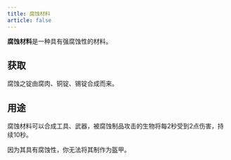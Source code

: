 ```yaml
---
title: 腐蚀材料
article: false
---
```

**腐蚀材料**是一种具有强腐蚀性的材料。

## 获取
腐蚀之锭由腐肉、铜锭、锡锭合成而来。

## 用途
腐蚀材料可以合成工具、武器，被腐蚀制品攻击的生物将每2秒受到2点伤害，持续10秒。

因为其具有腐蚀性，你无法将其制作为盔甲。